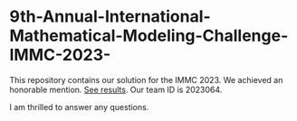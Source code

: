 # 9th-Annual-International-Mathematical-Modeling-Challenge-IMMC-2023-
This repository contains our solution for the IMMC 2023. We achieved an honorable mention. [See results](https://www.immchallenge.org/Contests/2023/2023_IMMC_Results.pdf). Our team ID is 2023064.

I am thrilled to answer any questions.
